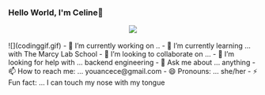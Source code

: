 ### Hello World, I'm Celine👋
<p align="center">
  <a href="https://github.com/DenverCoder1/readme-typing-svg"><img src="https://readme-typing-svg.herokuapp.com?lines=Hi,+I'm+Torrin.;I+love+getting+creative.;I+love+coding.;I+love+learning.;I+love+spreading+knowledge.;&center=true&width=500&height=50"></a>
</p>
![](codinggif.gif)
- 🔭 I’m currently working on .. 
- 🌱 I’m currently learning ... with The Marcy Lab School
- 👯 I’m looking to collaborate on ... 
- 🤔 I’m looking for help with ... backend engineering
- 💬 Ask me about ... anything 
- 📫 How to reach me: ... youancece@gmail.com
- 😄 Pronouns: ... she/her
- ⚡ Fun fact: ... I can touch my nose with my tongue

